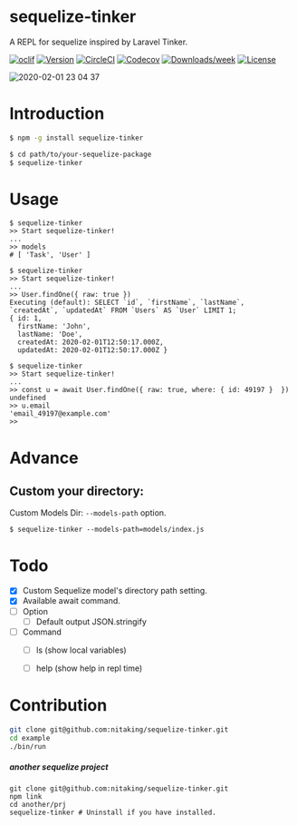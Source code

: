 sequelize-tinker
================

A REPL for sequelize inspired by Laravel Tinker.

[![oclif](https://img.shields.io/badge/cli-oclif-brightgreen.svg)](https://oclif.io)
[![Version](https://img.shields.io/npm/v/sequelize-tinker.svg)](https://npmjs.org/package/sequelize-tinker)
[![CircleCI](https://circleci.com/gh/nitaking/tinker/tree/master.svg?style=shield)](https://circleci.com/gh/nitaking/tinker/tree/master)
[![Codecov](https://codecov.io/gh/nitaking/tinker/branch/master/graph/badge.svg)](https://codecov.io/gh/nitaking/tinker)
[![Downloads/week](https://img.shields.io/npm/dw/sequelize-tinker.svg)](https://npmjs.org/package/sequelize-tinker)
[![License](https://img.shields.io/npm/l/sequelize-tinker.svg)](https://github.com/nitaking/tinker/blob/master/package.json)

![2020-02-01 23 04 37](https://user-images.githubusercontent.com/10850034/73593419-63f1b180-4547-11ea-9f4a-1a54bcffd27a.gif)



<!-- toc -->
# Introduction

```sh
$ npm -g install sequelize-tinker
```

```sh
$ cd path/to/your-sequelize-package
$ sequelize-tinker
```

<!-- usage -->
# Usage

```shell script
$ sequelize-tinker
>> Start sequelize-tinker! 
...
>> models
# [ 'Task', 'User' ]
```

```shell script
$ sequelize-tinker
>> Start sequelize-tinker! 
...
>> User.findOne({ raw: true })
Executing (default): SELECT `id`, `firstName`, `lastName`, `createdAt`, `updatedAt` FROM `Users` AS `User` LIMIT 1;
{ id: 1,
  firstName: 'John',
  lastName: 'Doe',
  createdAt: 2020-02-01T12:50:17.000Z,
  updatedAt: 2020-02-01T12:50:17.000Z }

```

```shell script
$ sequelize-tinker
>> Start sequelize-tinker! 
...
>> const u = await User.findOne({ raw: true, where: { id: 49197 }  })
undefined
>> u.email
'email_49197@example.com'
>> 
```

# Advance
## Custom your directory:

Custom Models Dir: `--models-path` option.

```shell script
$ sequelize-tinker --models-path=models/index.js        
```

<!-- commands -->
# Todo

- [x] Custom Sequelize model's directory path setting.
- [x] Available await command.
- [ ] Option
    - [ ] Default output JSON.stringify
- [ ] Command
    - [ ] ls (show local variables)
    - [ ] help (show help in repl time)
    

# Contribution

```bash
git clone git@github.com:nitaking/sequelize-tinker.git
cd example
./bin/run
```

##### another sequelize project
```
git clone git@github.com:nitaking/sequelize-tinker.git
npm link
cd another/prj
sequelize-tinker # Uninstall if you have installed.
```
